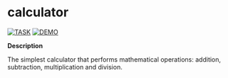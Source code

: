 # calculator

[![TASK](https://img.shields.io/badge/-TASK-green?style=flat)](https://github.com/rolling-scopes-school/tasks/blob/master/tasks/stage-0/projects.md#task-1-calculator-40)
[![DEMO](https://img.shields.io/badge/-DEMO-blue?style=flat)](https://pishuhott.github.io/calculator/)

**Description**

The simplest calculator that performs mathematical operations: addition, subtraction, multiplication and division.
